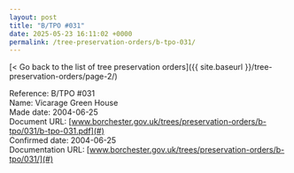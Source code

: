 ```yaml
---
layout: post
title: "B/TPO #031"
date: 2025-05-23 16:11:02 +0000
permalink: /tree-preservation-orders/b-tpo-031/
---
```


[< Go back to the list of tree preservation orders]({{ site.baseurl }}/tree-preservation-orders/page-2/)

Reference:	B/TPO #031 <br/>
Name: Vicarage Green House<br/>
Made date: 2004-06-25<br/>
Document URL: [www.borchester.gov.uk/trees/preservation-orders/b-tpo/031/b-tpo-031.pdf](#)<br/>
Confirmed date: 2004-06-25<br/>
Documentation URL: [www.borchester.gov.uk/trees/preservation-orders/b-tpo/031/](#)<br/>
